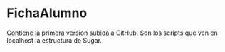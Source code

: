 FichaAlumno
===========
Contiene la primera versión subida a GitHub.
Son los scripts que ven en localhost la estructura de Sugar.

